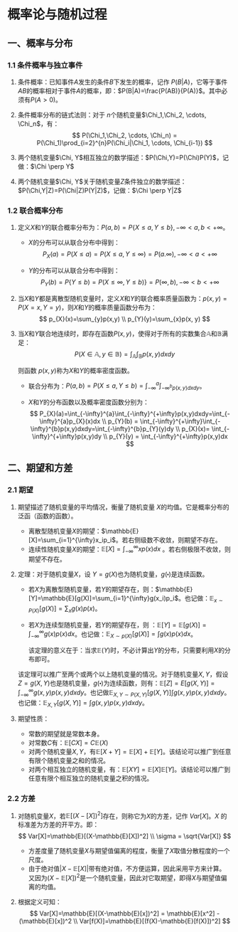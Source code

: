 # 概率论与随机过程

## 一、概率与分布

### 1.1 条件概率与独立事件

1. 条件概率：已知事件$A$发生的条件$B$下发生的概率，记作 $P(B|A)$，它等于事件$AB$的概率相对于事件$A$的概率，即：$P(B|A)=\frac{P(AB)}{P(A)}$。其中必须有$P(A > 0)$。

2. 条件概率分布的链式法则：对于 $n$个随机变量$\Chi_1,\Chi_2, \cdots, \Chi_n$，有：
   $$
   P(\Chi_1,\Chi_2, \cdots, \Chi_n) = P(\Chi_1)\prod_{i=2}^{n}P(\Chi_i|\Chi_1, \cdots, \Chi_{i-1})
   $$

3. 两个随机变量$\Chi, Y$相互独立的数学描述：$P(\Chi,Y)=P(\Chi)P(Y)$，记做：$\Chi \perp Y$
4. 两个随机变量$\Chi, Y$关于随机变量$Z$条件独立的数学描述：$P(\Chi,Y|Z)=P(\Chi|Z)P(Y|Z)$，记做：$\Chi \perp Y|Z$

### 1.2  联合概率分布

1. 定义$X$和$Y$的联合概率分布为：$P(a,b)=P\{X \leq{a} , Y \leq {b}\},-\infty < a,b < +\infty$。

   - $X$的分布可以从联合分布中得到：
     $$
     P_{X}(a) = P(X \leq {a})=P(X \leq{a},Y \leq{\infty}) = P(a. \infty), -\infty < a < +\infty
     $$

   - $Y$的分布可以从联合分布中得到：
     $$
     P_{Y}(b)=P\{Y \leq{b})=P(X \leq{\infty}, Y \leq{b})\}=P(\infty, b),-\infty < b < +\infty
     $$

2. 当$X$和$Y$都是离散型随机变量时，定义$X$和$Y$的联合概率质量函数为：$p(x,y)=P(X=x, Y=y)$，则$X$和$Y$的概率质量函数分布为：
   $$
   p_{X}(x)=\sum_{y}p(x,y) \\ 
   p_{Y}(y)=\sum_{x}p(x, y)
   $$

3. 当$X$和$Y$联合地连续时，即存在函数$P(x,y)$，使得对于所有的实数集合$\mathbb{A}$和$\mathbb{B}$满足：
   $$
   P(X \in{\mathbb{A}, y\in{\mathbb{B}}})=\int_{\mathbb{A}}\int_{\mathbb{B}}p(x,y)dxdy
   $$
   

   则函数 $p(x,y)$称为$X$和$Y$的概率密度函数。

   - 联合分布为：$P(a, b)=P(X \leq{a},Y \leq{b})=\int_{- \infty}^{a}\int_{-\infty^{b}p(x,y)dxdy}$。

   - $X$和$Y$的分布函数以及概率密度函数分别为：
     $$
     P_{X}(a)=\int_{-\infty}^{a}\int_{-\infty}^{+\infty}p(x,y)dxdy=\int_{-\infty}^{a}p_{X}(x)dx \\
     p_{Y}(b) = \int_{-\infty}^{+\infty}\int_{-\infty}^{b}p(x,y)dxdy=\int_{-\infty}^{b}p_{Y}(y)dy \\
     p_{X}(x)= \int_{-\infty}^{+\infty}p(x,y)dy \\
     p_{Y}(y) = \int_{-\infty}^{+\infty}p(x,y)dx
     $$
     

## 二、期望和方差

### 2.1 期望

1. 期望描述了随机变量的平均情况，衡量了随机变量 $X$的均值。它是概率分布的泛函（函数的函数）。
   - 离散型随机变量$X$的期望：$\mathbb{E}[X]=\sum_{i=1}^{\infty}x_ip_i$。若右侧级数不收敛，则期望不存在。
   - 连续性随机变量$X$的期望：$\mathbb{E}[X]=\int_{-\infty}^{\infty}xp(x)dx$ 。若右侧极限不收敛，则期望不存在。

2. 定理：对于随机变量$X$，设 $Y=g(X)$也为随机变量，$g(\centerdot)$是连续函数。

   - 若$X$为离散型随机变量，若$Y$的期望存在，则：$\mathbb{E}[Y]=\mathbb{E}[g(X)]=\sum_{i=1}^{\infty}g(x_i)p_i$。也记做：$\mathbb{E}_{x\sim P(X)}[g(X)]=\sum_{x}{g(x)p(x)}$。
   - 若$X$为连续型随机变量，若$Y$的期望存在，则 ：$\mathbb{E}[Y]=\mathbb{E}[g(X)]=\int_{-\infty}^{\infty}g(x)p(x)dx$。也记做：$\mathbb E_{X \sim{p(X)}}[g(X)]=\int{g(x)p(x)dx}$。

     该定理的意义在于：当求$\mathbb{E}(Y)$时，不必计算出$Y$的分布，只需要利用$X$的分布即可。

   该定理可以推广至两个或两个以上随机变量的情况。对于随机变量$X,Y$，假设$Z=g(X,Y)$也是随机变量，$g(\centerdot)$为连续函数，则有：$\mathbb{E}[Z]=E[g(X,Y)]=\int_{-\infty}^{\infty}g(x,y)p(x,y)dxdy$。也记做$\mathbb{E}_{X,Y \sim P(X,Y)}[g(X,Y)]\int g(x,y)p(x,y)dxdy$。也记做：$\mathbb{E}_{X,Y}[g(X,Y)]=\int g(x,y)p(x,y)dxdy$。

3. 期望性质：
   - 常数的期望就是常数本身。
   - 对常数$C$有：$\mathbb{E}[CX]=C\mathbb{E}(X)$ 
   - 对两个随机变量$X,Y$，有$\mathbb{E}[X+Y]=\mathbb{E}[X]+\mathbb{E}[Y]$。该结论可以推广到任意有限个随机变量之和的情况。
   - 对两个相互独立的随机变量，有：$\mathbb{E}[XY]=\mathbb{E}[X]\mathbb{E}[Y]$。该结论可以推广到任意有限个相互独立的随机变量之积的情况。

### 2.2 方差

1. 对随机变量$X$，若$\mathbb{E}[(X-\mathbb[X])^2]$存在，则称它为$X$的方差，记作 $Var[X]$。$X$ 的标准差为方差的开平方。即：
   $$
   Var[X]=\mathbb{E}[(X-\mathbb{E}[X])^2] \\
   \sigma = \sqrt{Var[X]}
   $$

   - 方差度量了随机变量$X$与期望值偏离的程度，衡量了$X$取值分散程度的一个尺度。
   - 由于绝对值$|X-\mathbb{E}[X]|$带有绝对值，不方便运算，因此采用平方来计算。又因为$(X-\mathbb{E}[X])^2$是一个随机变量，因此对它取期望，即得$X$与期望值偏离的均值。

2. 根据定义可知：
   $$
   Var[X]=\mathbb{E}[(X-\mathbb{E}[x])^2] = \mathbb{E}[x^2] -(\mathbb{E}[x])^2 \\
   Var[f(X)]=\mathbb{E}[(f(X)-\mathbb{E}[f(X)])^2]
   $$
   

